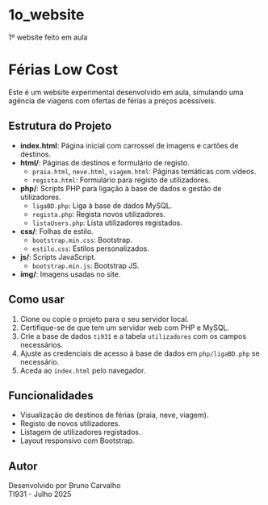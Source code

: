 # 1o_website
1º website feito em aula
# Férias Low Cost

Este é um website experimental desenvolvido em aula, simulando uma agência de viagens com ofertas de férias a preços acessíveis.

## Estrutura do Projeto

- **index.html**: Página inicial com carrossel de imagens e cartões de destinos.
- **html/**: Páginas de destinos e formulário de registo.
  - `praia.html`, `neve.html`, `viagem.html`: Páginas temáticas com vídeos.
  - `regista.html`: Formulário para registo de utilizadores.
- **php/**: Scripts PHP para ligação à base de dados e gestão de utilizadores.
  - `ligaBD.php`: Liga à base de dados MySQL.
  - `regista.php`: Regista novos utilizadores.
  - `listaUsers.php`: Lista utilizadores registados.
- **css/**: Folhas de estilo.
  - `bootstrap.min.css`: Bootstrap.
  - `estilo.css`: Estilos personalizados.
- **js/**: Scripts JavaScript.
  - `bootstrap.min.js`: Bootstrap JS.
- **img/**: Imagens usadas no site.

## Como usar

1. Clone ou copie o projeto para o seu servidor local.
2. Certifique-se de que tem um servidor web com PHP e MySQL.
3. Crie a base de dados `ti931` e a tabela `utilizadores` com os campos necessários.
4. Ajuste as credenciais de acesso à base de dados em `php/ligaBD.php` se necessário.
5. Aceda ao `index.html` pelo navegador.

## Funcionalidades

- Visualização de destinos de férias (praia, neve, viagem).
- Registo de novos utilizadores.
- Listagem de utilizadores registados.
- Layout responsivo com Bootstrap.

## Autor

Desenvolvido por Bruno Carvalho  
TI931 - Julho 2025